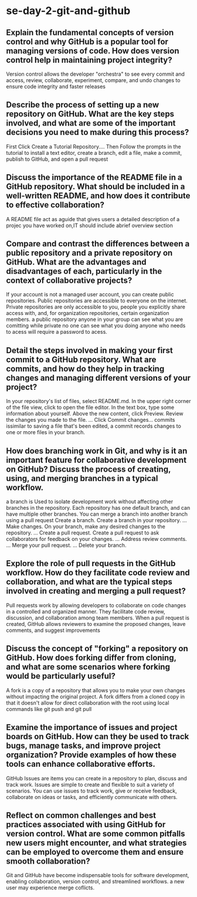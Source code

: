 # se-day-2-git-and-github
## Explain the fundamental concepts of version control and why GitHub is a popular tool for managing versions of code. How does version control help in maintaining project integrity?
Version control allows the developer "orchestra" to see every commit and access, review, collaborate, experiment, compare, and undo changes to ensure code integrity and faster releases

## Describe the process of setting up a new repository on GitHub. What are the key steps involved, and what are some of the important decisions you need to make during this process?
 First Click Create a Tutorial Repository.... Then
Follow the prompts in the tutorial to install a text editor, create a branch, edit a file, make a commit, publish to GitHub, and open a pull request

## Discuss the importance of the README file in a GitHub repository. What should be included in a well-written README, and how does it contribute to effective collaboration?
A README file act as aguide that gives users a detailed description of a projec you have worked on,IT should include abrief overview section 

## Compare and contrast the differences between a public repository and a private repository on GitHub. What are the advantages and disadvantages of each, particularly in the context of collaborative projects?
If your account is not a managed user account, you can create public repositories. Public repositories are accessible to everyone on the internet. Private repositories are only accessible to you, people you explicitly share access with, and, for organization repositories, certain organization members.
a public repository anyone in your group can see what you are comitting while private no one can see what you doing anyone who needs to acess will require a password to acess.

## Detail the steps involved in making your first commit to a GitHub repository. What are commits, and how do they help in tracking changes and managing different versions of your project?
In your repository's list of files, select README.md.
In the upper right corner of the file view, click to open the file editor.
In the text box, type some information about yourself.
Above the new content, click Preview.
Review the changes you made to the file. ...
Click Commit changes...
commits issimilar to saving a file that's been edited, a commit records changes to one or more files in your branch.

## How does branching work in Git, and why is it an important feature for collaborative development on GitHub? Discuss the process of creating, using, and merging branches in a typical workflow.
a branch is Used to isolate development work without affecting other branches in the repository. Each repository has one default branch, and can have multiple other branches. You can merge a branch into another branch using a pull request
Create a branch. Create a branch in your repository. ...
Make changes. On your branch, make any desired changes to the repository. ...
Create a pull request. Create a pull request to ask collaborators for feedback on your changes. ...
Address review comments. ...
Merge your pull request. ...
Delete your branch.
## Explore the role of pull requests in the GitHub workflow. How do they facilitate code review and collaboration, and what are the typical steps involved in creating and merging a pull request?
Pull requests work by allowing developers to collaborate on code changes in a controlled and organized manner. They facilitate code review, discussion, and collaboration among team members. When a pull request is created, GitHub allows reviewers to examine the proposed changes, leave comments, and suggest improvements

## Discuss the concept of "forking" a repository on GitHub. How does forking differ from cloning, and what are some scenarios where forking would be particularly useful?
A fork is a copy of a repository that allows you to make your own changes without impacting the original project. A fork differs from a cloned copy in that it doesn't allow for direct collaboration with the root using local commands like git push and git pull 

## Examine the importance of issues and project boards on GitHub. How can they be used to track bugs, manage tasks, and improve project organization? Provide examples of how these tools can enhance collaborative efforts.
GitHub Issues are items you can create in a repository to plan, discuss and track work. Issues are simple to create and flexible to suit a variety of scenarios. You can use issues to track work, give or receive feedback, collaborate on ideas or tasks, and efficiently communicate with others.
## Reflect on common challenges and best practices associated with using GitHub for version control. What are some common pitfalls new users might encounter, and what strategies can be employed to overcome them and ensure smooth collaboration?
Git and GitHub have become indispensable tools for software development, enabling collaboration, version control, and streamlined workflows.
 a new user may experience merge coflicts.
